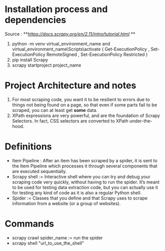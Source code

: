 # Installation process and dependencies

Source : ***https://docs.scrapy.org/en/2.11/intro/tutorial.html* **

1. python -m venv virtual_environment_name  and  virtual_environment_name\Scripts\activate ( Get-ExecutionPolicy , Set-ExecutionPolicy RemoteSigned , Set-ExecutionPolicy Restricted )
2. pip install Scrapy
3. scrapy startproject project_name

# Project Architecture and notes

1. For most scraping code, you want it to be resilient to errors due to things not being found on a page, so that even if some parts fail to be scraped, you can at least get **some** data.
2. XPath expressions are very powerful, and are the foundation of Scrapy Selectors. In fact, CSS selectors are converted to XPath under-the-hood.

# Definitions

* Item Pipeline : After an item has been scraped by a spider, it is sent to the Item Pipeline which processes it through several components that are executed sequentially.
* Scrapy shell := Interactive shell where you can try and debug your scraping code very quickly, without having to run the spider. It’s meant to be used for testing data extraction code, but you can actually use it for testing any kind of code as it is also a regular Python shell.
* Spider := Classes that you define and that Scrapy uses to scrape information from a website (or a group of websites).


# Commands

* scrapy crawl spider_name := run the spider
* scrapy shell "url_to_use_the_shell"
